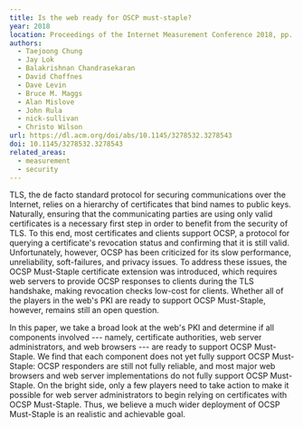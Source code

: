 ```yaml
---
title: Is the web ready for OSCP must-staple?
year: 2018
location: Proceedings of the Internet Measurement Conference 2018, pp. 105-118. 2018.
authors:
  - Taejoong Chung
  - Jay Lok
  - Balakrishnan Chandrasekaran
  - David Choffnes
  - Dave Levin
  - Bruce M. Maggs
  - Alan Mislove
  - John Rula
  - nick-sullivan
  - Christo Wilson
url: https://dl.acm.org/doi/abs/10.1145/3278532.3278543
doi: 10.1145/3278532.3278543
related_areas:
  - measurement
  - security
---
```


TLS, the de facto standard protocol for securing communications over the Internet, relies on a hierarchy of certificates that bind names to public keys. Naturally, ensuring that the communicating parties are using only valid certificates is a necessary first step in order to benefit from the security of TLS. To this end, most certificates and clients support OCSP, a protocol for querying a certificate's revocation status and confirming that it is still valid. Unfortunately, however, OCSP has been criticized for its slow performance, unreliability, soft-failures, and privacy issues. To address these issues, the OCSP Must-Staple certificate extension was introduced, which requires web servers to provide OCSP responses to clients during the TLS handshake, making revocation checks low-cost for clients. Whether all of the players in the web's PKI are ready to support OCSP Must-Staple, however, remains still an open question.

In this paper, we take a broad look at the web's PKI and determine if all components involved --- namely, certificate authorities, web server administrators, and web browsers --- are ready to support OCSP Must-Staple. We find that each component does not yet fully support OCSP Must-Staple: OCSP responders are still not fully reliable, and most major web browsers and web server implementations do not fully support OCSP Must-Staple. On the bright side, only a few players need to take action to make it possible for web server administrators to begin relying on certificates with OCSP Must-Staple. Thus, we believe a much wider deployment of OCSP Must-Staple is an realistic and achievable goal.
